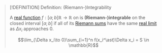 >[!DEFINITION] Definition: (Riemann-)Integrability
>
>A [real function](../../Functions/Real%20Function.md) $f: [a;b] \mathbb{R} \to \mathbb{R}$ on is **(Riemann-)integrable** on the closed interval $[a;b]$ if all of its [Riemann sums](Riemann%20Sum.md) have the same [real limit](../../Functions/Limits%20of%20Functions/Real%20Limits%20of%20a%20Function.md) as $\Delta x_i$ approaches $0$.
>
>$$\lim_{\Delta x_i\to 0}\sum_{i=1}^n f(x_i^\ast)\Delta x_i = S \in \mathbb{R}$$
>